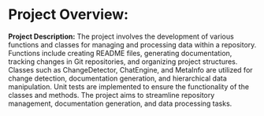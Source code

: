 # Project Overview: 
**Project Description:** The project involves the development of various functions and classes for managing and processing data within a repository. Functions include creating README files, generating documentation, tracking changes in Git repositories, and organizing project structures. Classes such as ChangeDetector, ChatEngine, and MetaInfo are utilized for change detection, documentation generation, and hierarchical data manipulation. Unit tests are implemented to ensure the functionality of the classes and methods. The project aims to streamline repository management, documentation generation, and data processing tasks.